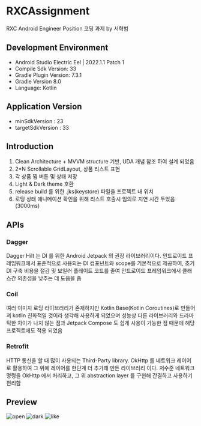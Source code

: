 # RXCAssignment
RXC Android Engineer Position 코딩 과제 by 서혁범 <br />


## Development Environment
- Android Studio Electric Eel | 2022.1.1 Patch 1
- Compile Sdk Version: 33
- Gradle Plugin Version: 7.3.1
- Gradle Version 8.0
- Language: Kotlin


## Application Version
- minSdkVersion : 23
- targetSdkVersion : 33


## Introduction
1. Clean Architecture + MVVM structure 기반, UDA 개념 참조 하여 설계 되었음
2. 2*N Scrollable GridLayout, 상품 리스트 표현 
3. 각 상품 찜 버튼 및 상태 저장
4. Light & Dark theme 호환
5. release build 를 위한 .jks(keystore) 파일을 프로젝트 내 위치
6. 로딩 상태 애니메이션 확인을 위해 리스트 호출시 임의로 지연 시간 두었음(3000ms)


## APIs
### Dagger
Dagger Hilt 는 DI 를 위한 Android Jetpack 의 권장 라이브러리이다. 안드로이드 프레임워크에서 표준적으로 사용되는 DI 컴포넌트와 scope를 기본적으로 제공하여, 초기 DI 구축 비용을 절감 및 보일러 플레이트 코드를 줄여 안드로이드 프레임워크에서 클래스간 의존성을 낮추는 데 도움을 줌 <br />

### Coil 
여러 이미지 로딩 라이브러리가 존재하지만 Kotlin Base(Kotlin Coroutines)로 만들어져 kotlin 친화적일 것이라 생각해 사용하게 되었으며 성능상 다른 라이브러리와 드라마틱한 차이가 나지 않는 점과 Jetpack Compose 도 쉽게 사용이 가능한 점 때문에 해당 프로젝트에도 적용 되었음 <br />

### Retrofit
HTTP 통신을 할 때 많이 사용되는 Third-Party library. OkHttp 를 네트워크 레이어로 활용하여 그 위에 레이어를 한단계 더 추가해 만든 라이브러리 이다. 저수준 네트워크 명령을 OkHttp 에서 처리하고, 그 위 abstraction layer 를 구현해 간결하고 사용하기 편리함 <br />


## Preview
![open](https://github.com/hyeok713/RXCAssignment/assets/72484451/8b013986-546d-4e12-b7ca-791295c17418)
![dark](https://github.com/hyeok713/RXCAssignment/assets/72484451/a6245091-1c0e-489f-b0ba-efc4f06c807f)
![like](https://github.com/hyeok713/RXCAssignment/assets/72484451/af0080c2-c9d6-44d6-bbcf-9ab55cf85bf4)
